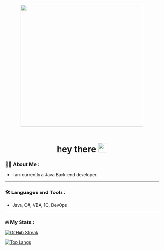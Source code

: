 <div id="header" align="center">
  <img src="https://i.pinimg.com/originals/8b/fb/1e/8bfb1e044e3bfd9c5728bacc7080b749.gif" width="400"/>
  <!--<img src="https://i.pinimg.com/originals/9c/8c/db/9c8cdbb2bd7b637edd5b3a767b74153a.gif" width="400"/>-->
  <p><img src="https://komarev.com/ghpvc/?username=Lallora&style=flat-square&color=blue" alt=""/></p>
  <h1>
    hey there
    <img src="https://media.giphy.com/media/hvRJCLFzcasrR4ia7z/giphy.gif" width="30px"/>
  </h1>
</div>

### :man_technologist: About Me :
* I am currently a Java Back-end developer.

---

### :hammer_and_wrench: Languages and Tools :
* Java, C#, VBA, 1С, DevOps

---

### :fire: My Stats :
[![GitHub Streak](http://github-readme-streak-stats.herokuapp.com?user=Lallora&theme=dark&background=000000)](https://git.io/streak-stats)

<!--[![GitHub Streak](http://github-readme-streak-stats.herokuapp.com?user=Lallora&date_format=M%20j%5B%2C%20Y%5D)](https://git.io/streak-stats)-->

[![Top Langs](https://github-readme-stats.vercel.app/api/top-langs/?username=Lallora&layout=compact&theme=vision-friendly-dark)](https://github.com/anuraghazra/github-readme-stats)
